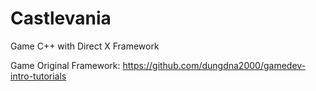 # Castlevania
Game C++ with Direct X Framework	 

Game Original Framework: https://github.com/dungdna2000/gamedev-intro-tutorials
